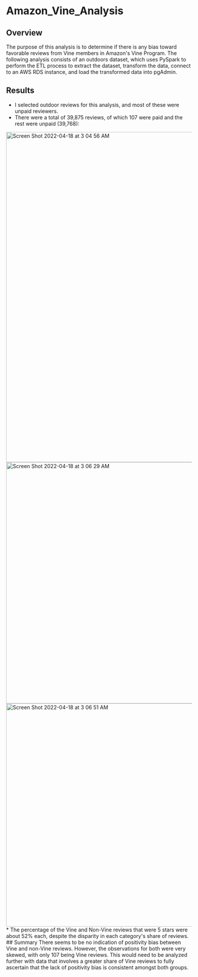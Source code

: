 # Amazon_Vine_Analysis
## Overview
The purpose of this analysis is to determine if there is any bias toward favorable reviews from Vine members in Amazon's Vine Program. The following analysis consists of an outdoors dataset, which uses PySpark to perform the ETL process to extract the dataset, transform the data, connect to an AWS RDS instance, and load the transformed data into pgAdmin.
## Results
* I selected outdoor reviews for this analysis, and most of these were unpaid reviewers.
* There were a total of 39,875 reviews, of which 107 were paid and the rest were unpaid (39,768):
<img width="894" alt="Screen Shot 2022-04-18 at 3 04 56 AM" src="https://user-images.githubusercontent.com/92702922/163778315-2df6c8aa-fe84-4ba7-aa79-fd9e320e5bc7.png">
<img width="653" alt="Screen Shot 2022-04-18 at 3 06 29 AM" src="https://user-images.githubusercontent.com/92702922/163778331-6c445c7d-7b15-4c5c-8b7e-a2efd0eff66f.png">
<img width="604" alt="Screen Shot 2022-04-18 at 3 06 51 AM" src="https://user-images.githubusercontent.com/92702922/163778364-3dce6148-81eb-4926-bd70-e8be014ba5b9.png">
* The percentage of the Vine and Non-Vine reviews that were 5 stars were about 52% each, despite the disparity in each category's share of reviews.
## Summary
There seems to be no indication of positivity bias between Vine and non-Vine reviews. However, the observations for both were very skewed, with only 107 being Vine reviews. This would need to be analyzed further with data that involves a greater share of Vine reviews to fully ascertain that the lack of positivity bias is consistent amongst both groups.

